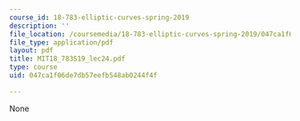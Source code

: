 ```yaml
---
course_id: 18-783-elliptic-curves-spring-2019
description: ''
file_location: /coursemedia/18-783-elliptic-curves-spring-2019/047ca1f06de7db57eefb548ab0244f4f_MIT18_783S19_lec24.pdf
file_type: application/pdf
layout: pdf
title: MIT18_783S19_lec24.pdf
type: course
uid: 047ca1f06de7db57eefb548ab0244f4f

---
```

None